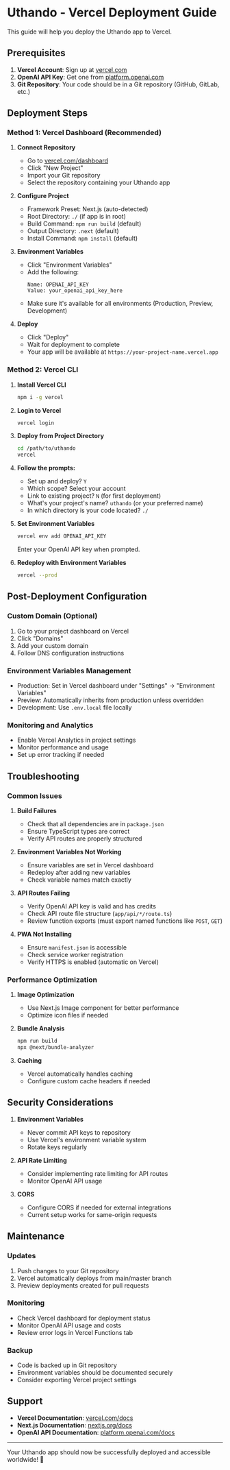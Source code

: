 # Uthando - Vercel Deployment Guide

This guide will help you deploy the Uthando app to Vercel.

## Prerequisites

1. **Vercel Account**: Sign up at [vercel.com](https://vercel.com)
2. **OpenAI API Key**: Get one from [platform.openai.com](https://platform.openai.com)
3. **Git Repository**: Your code should be in a Git repository (GitHub, GitLab, etc.)

## Deployment Steps

### Method 1: Vercel Dashboard (Recommended)

1. **Connect Repository**
   - Go to [vercel.com/dashboard](https://vercel.com/dashboard)
   - Click "New Project"
   - Import your Git repository
   - Select the repository containing your Uthando app

2. **Configure Project**
   - Framework Preset: Next.js (auto-detected)
   - Root Directory: `./` (if app is in root)
   - Build Command: `npm run build` (default)
   - Output Directory: `.next` (default)
   - Install Command: `npm install` (default)

3. **Environment Variables**
   - Click "Environment Variables"
   - Add the following:
     ```
     Name: OPENAI_API_KEY
     Value: your_openai_api_key_here
     ```
   - Make sure it's available for all environments (Production, Preview, Development)

4. **Deploy**
   - Click "Deploy"
   - Wait for deployment to complete
   - Your app will be available at `https://your-project-name.vercel.app`

### Method 2: Vercel CLI

1. **Install Vercel CLI**
   ```bash
   npm i -g vercel
   ```

2. **Login to Vercel**
   ```bash
   vercel login
   ```

3. **Deploy from Project Directory**
   ```bash
   cd /path/to/uthando
   vercel
   ```

4. **Follow the prompts:**
   - Set up and deploy? `Y`
   - Which scope? Select your account
   - Link to existing project? `N` (for first deployment)
   - What's your project's name? `uthando` (or your preferred name)
   - In which directory is your code located? `./`

5. **Set Environment Variables**
   ```bash
   vercel env add OPENAI_API_KEY
   ```
   Enter your OpenAI API key when prompted.

6. **Redeploy with Environment Variables**
   ```bash
   vercel --prod
   ```

## Post-Deployment Configuration

### Custom Domain (Optional)
1. Go to your project dashboard on Vercel
2. Click "Domains"
3. Add your custom domain
4. Follow DNS configuration instructions

### Environment Variables Management
- Production: Set in Vercel dashboard under "Settings" → "Environment Variables"
- Preview: Automatically inherits from production unless overridden
- Development: Use `.env.local` file locally

### Monitoring and Analytics
- Enable Vercel Analytics in project settings
- Monitor performance and usage
- Set up error tracking if needed

## Troubleshooting

### Common Issues

1. **Build Failures**
   - Check that all dependencies are in `package.json`
   - Ensure TypeScript types are correct
   - Verify API routes are properly structured

2. **Environment Variables Not Working**
   - Ensure variables are set in Vercel dashboard
   - Redeploy after adding new variables
   - Check variable names match exactly

3. **API Routes Failing**
   - Verify OpenAI API key is valid and has credits
   - Check API route file structure (`app/api/*/route.ts`)
   - Review function exports (must export named functions like `POST`, `GET`)

4. **PWA Not Installing**
   - Ensure `manifest.json` is accessible
   - Check service worker registration
   - Verify HTTPS is enabled (automatic on Vercel)

### Performance Optimization

1. **Image Optimization**
   - Use Next.js Image component for better performance
   - Optimize icon files if needed

2. **Bundle Analysis**
   ```bash
   npm run build
   npx @next/bundle-analyzer
   ```

3. **Caching**
   - Vercel automatically handles caching
   - Configure custom cache headers if needed

## Security Considerations

1. **Environment Variables**
   - Never commit API keys to repository
   - Use Vercel's environment variable system
   - Rotate keys regularly

2. **API Rate Limiting**
   - Consider implementing rate limiting for API routes
   - Monitor OpenAI API usage

3. **CORS**
   - Configure CORS if needed for external integrations
   - Current setup works for same-origin requests

## Maintenance

### Updates
1. Push changes to your Git repository
2. Vercel automatically deploys from main/master branch
3. Preview deployments created for pull requests

### Monitoring
- Check Vercel dashboard for deployment status
- Monitor OpenAI API usage and costs
- Review error logs in Vercel Functions tab

### Backup
- Code is backed up in Git repository
- Environment variables should be documented securely
- Consider exporting Vercel project settings

## Support

- **Vercel Documentation**: [vercel.com/docs](https://vercel.com/docs)
- **Next.js Documentation**: [nextjs.org/docs](https://nextjs.org/docs)
- **OpenAI API Documentation**: [platform.openai.com/docs](https://platform.openai.com/docs)

---

Your Uthando app should now be successfully deployed and accessible worldwide! 🚀

